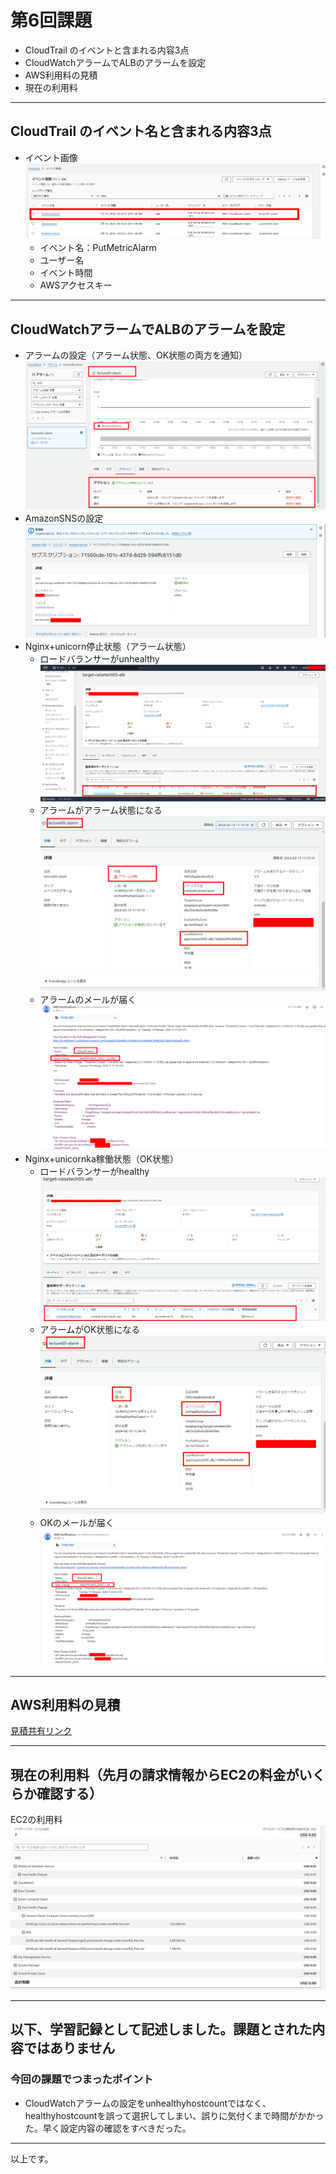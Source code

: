 # 第6回課題

- CloudTrail のイベントと含まれる内容3点
- CloudWatchアラームでALBのアラームを設定
- AWS利用料の見積
- 現在の利用料

---

## CloudTrail のイベント名と含まれる内容3点

- イベント画像<br>![01](l06/01.png)
  - イベント名：PutMetricAlarm
  - ユーザー名
  - イベント時間
  - AWSアクセスキー

---

## CloudWatchアラームでALBのアラームを設定

- アラームの設定（アラーム状態、OK状態の両方を通知）<br>![03](l06/03.png)
- AmazonSNSの設定<br>![04](l06/04.png)
- Nginx+unicorn停止状態（アラーム状態）
  - ロードバランサーがunhealthy<br>![05](l06/05.png)
  - アラームがアラーム状態になる<br>![06](l06/06.png)
  - アラームのメールが届く<br>![07](l06/07.png)
- Nginx+unicornka稼働状態（OK状態）
  - ロードバランサーがhealthy<br>![08](l06/08.png)
  - アラームがOK状態になる<br>![09](l06/09.png)
  - OKのメールが届く<br>![10](l06/10.png)

---

## AWS利用料の見積

[見積共有リンク](https://calculator.aws/#/estimate?id=c39fc52d14ab9e82d42c36dc84853e5b25620bac "見積共有リンク")

---

## 現在の利用料（先月の請求情報からEC2の料金がいくらか確認する）

EC2の利用料
![11](l06/11.png)

---

## 以下、学習記録として記述しました。課題とされた内容ではありません

### 今回の課題でつまったポイント

- CloudWatchアラームの設定をunhealthyhostcountではなく、healthyhostcountを誤って選択してしまい、誤りに気付くまで時間がかかった。早く設定内容の確認をすべきだった。

---

以上です。
